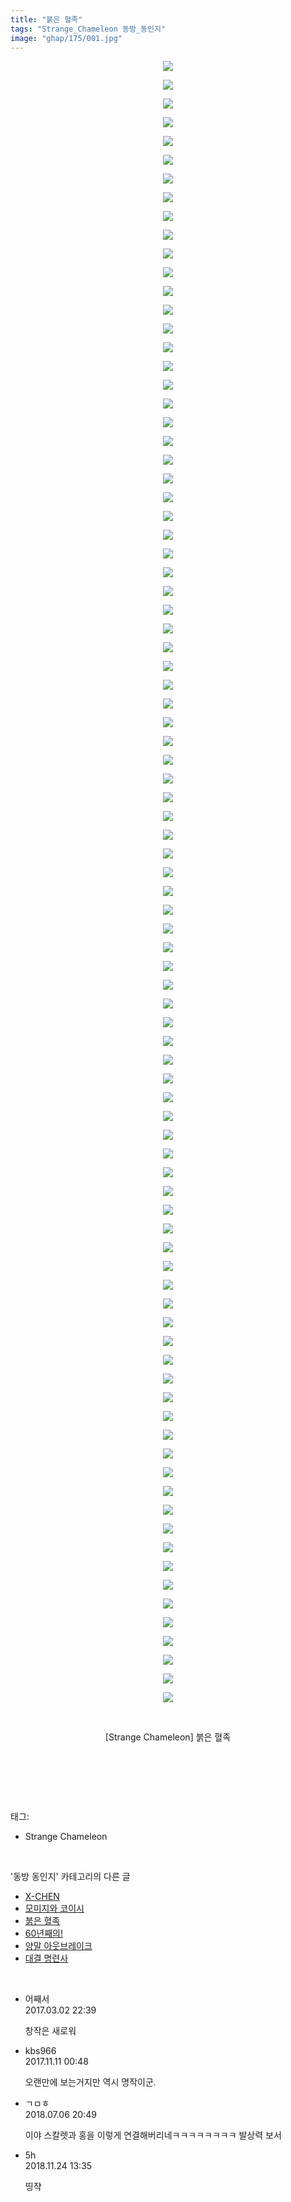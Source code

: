 ```yaml
---
title: "붉은 혈족"
tags: "Strange_Chameleon 동방_동인지"
image: "ghap/175/001.jpg"
---
```

<div class="article">
<p style="text-align: center; clear: none; float: none;"><img src="{{ site.nasurl }}/ghap/175/001.jpg"/></p>
<p style="text-align: center; clear: none; float: none;"><img src="{{ site.nasurl }}/ghap/175/002.jpg"/></p>
<p style="text-align: center; clear: none; float: none;"><img src="{{ site.nasurl }}/ghap/175/003.jpg"/></p>
<p style="text-align: center; clear: none; float: none;"><img src="{{ site.nasurl }}/ghap/175/004.jpg"/></p>
<p style="text-align: center; clear: none; float: none;"><img src="{{ site.nasurl }}/ghap/175/005.jpg"/></p>
<p style="text-align: center; clear: none; float: none;"><img src="{{ site.nasurl }}/ghap/175/006.jpg"/></p>
<p style="text-align: center; clear: none; float: none;"><img src="{{ site.nasurl }}/ghap/175/007.jpg"/></p>
<p style="text-align: center; clear: none; float: none;"><img src="{{ site.nasurl }}/ghap/175/008.jpg"/></p>
<p style="text-align: center; clear: none; float: none;"><img src="{{ site.nasurl }}/ghap/175/009.jpg"/></p>
<p style="text-align: center; clear: none; float: none;"><img src="{{ site.nasurl }}/ghap/175/010.jpg"/></p>
<p style="text-align: center; clear: none; float: none;"><img src="{{ site.nasurl }}/ghap/175/011.jpg"/></p>
<p style="text-align: center; clear: none; float: none;"><img src="{{ site.nasurl }}/ghap/175/012.jpg"/></p>
<p style="text-align: center; clear: none; float: none;"><img src="{{ site.nasurl }}/ghap/175/013.jpg"/></p>
<p style="text-align: center; clear: none; float: none;"><img src="{{ site.nasurl }}/ghap/175/014.jpg"/></p>
<p style="text-align: center; clear: none; float: none;"><img src="{{ site.nasurl }}/ghap/175/015.jpg"/></p>
<p style="text-align: center; clear: none; float: none;"><img src="{{ site.nasurl }}/ghap/175/016.jpg"/></p>
<p style="text-align: center; clear: none; float: none;"><img src="{{ site.nasurl }}/ghap/175/017.jpg"/></p>
<p style="text-align: center; clear: none; float: none;"><img src="{{ site.nasurl }}/ghap/175/018.jpg"/></p>
<p style="text-align: center; clear: none; float: none;"><img src="{{ site.nasurl }}/ghap/175/019.jpg"/></p>
<p style="text-align: center; clear: none; float: none;"><img src="{{ site.nasurl }}/ghap/175/020.jpg"/></p>
<p style="text-align: center; clear: none; float: none;"><img src="{{ site.nasurl }}/ghap/175/021.jpg"/></p>
<p style="text-align: center; clear: none; float: none;"><img src="{{ site.nasurl }}/ghap/175/022.jpg"/></p>
<p style="text-align: center; clear: none; float: none;"><img src="{{ site.nasurl }}/ghap/175/023.jpg"/></p>
<p style="text-align: center; clear: none; float: none;"><img src="{{ site.nasurl }}/ghap/175/024.jpg"/></p>
<p style="text-align: center; clear: none; float: none;"><img src="{{ site.nasurl }}/ghap/175/025.jpg"/></p>
<p style="text-align: center; clear: none; float: none;"><img src="{{ site.nasurl }}/ghap/175/026.jpg"/></p>
<p style="text-align: center; clear: none; float: none;"><img src="{{ site.nasurl }}/ghap/175/027.jpg"/></p>
<p style="text-align: center; clear: none; float: none;"><img src="{{ site.nasurl }}/ghap/175/028.jpg"/></p>
<p style="text-align: center; clear: none; float: none;"><img src="{{ site.nasurl }}/ghap/175/029.jpg"/></p>
<p style="text-align: center; clear: none; float: none;"><img src="{{ site.nasurl }}/ghap/175/030.jpg"/></p>
<p style="text-align: center; clear: none; float: none;"><img src="{{ site.nasurl }}/ghap/175/031.jpg"/></p>
<p style="text-align: center; clear: none; float: none;"><img src="{{ site.nasurl }}/ghap/175/032.jpg"/></p>
<p style="text-align: center; clear: none; float: none;"><img src="{{ site.nasurl }}/ghap/175/033.jpg"/></p>
<p style="text-align: center; clear: none; float: none;"><img src="{{ site.nasurl }}/ghap/175/034.jpg"/></p>
<p style="text-align: center; clear: none; float: none;"><img src="{{ site.nasurl }}/ghap/175/035.jpg"/></p>
<p style="text-align: center; clear: none; float: none;"><img src="{{ site.nasurl }}/ghap/175/036.jpg"/></p>
<p style="text-align: center; clear: none; float: none;"><img src="{{ site.nasurl }}/ghap/175/037.jpg"/></p>
<p style="text-align: center; clear: none; float: none;"><img src="{{ site.nasurl }}/ghap/175/038.jpg"/></p>
<p style="text-align: center; clear: none; float: none;"><img src="{{ site.nasurl }}/ghap/175/039.jpg"/></p>
<p style="text-align: center; clear: none; float: none;"><img src="{{ site.nasurl }}/ghap/175/040.jpg"/></p>
<p style="text-align: center; clear: none; float: none;"><img src="{{ site.nasurl }}/ghap/175/041.jpg"/></p>
<p style="text-align: center; clear: none; float: none;"><img src="{{ site.nasurl }}/ghap/175/042.jpg"/></p>
<p style="text-align: center; clear: none; float: none;"><img src="{{ site.nasurl }}/ghap/175/043.jpg"/></p>
<p style="text-align: center; clear: none; float: none;"><img src="{{ site.nasurl }}/ghap/175/044.jpg"/></p>
<p style="text-align: center; clear: none; float: none;"><img src="{{ site.nasurl }}/ghap/175/045.jpg"/></p>
<p style="text-align: center; clear: none; float: none;"><img src="{{ site.nasurl }}/ghap/175/046.jpg"/></p>
<p style="text-align: center; clear: none; float: none;"><img src="{{ site.nasurl }}/ghap/175/047.jpg"/></p>
<p style="text-align: center; clear: none; float: none;"><img src="{{ site.nasurl }}/ghap/175/048.jpg"/></p>
<p style="text-align: center; clear: none; float: none;"><img src="{{ site.nasurl }}/ghap/175/049.jpg"/></p>
<p style="text-align: center; clear: none; float: none;"><img src="{{ site.nasurl }}/ghap/175/050.jpg"/></p>
<p style="text-align: center; clear: none; float: none;"><img src="{{ site.nasurl }}/ghap/175/051.jpg"/></p>
<p style="text-align: center; clear: none; float: none;"><img src="{{ site.nasurl }}/ghap/175/052.jpg"/></p>
<p style="text-align: center; clear: none; float: none;"><img src="{{ site.nasurl }}/ghap/175/053.jpg"/></p>
<p style="text-align: center; clear: none; float: none;"><img src="{{ site.nasurl }}/ghap/175/054.jpg"/></p>
<p style="text-align: center; clear: none; float: none;"><img src="{{ site.nasurl }}/ghap/175/055.jpg"/></p>
<p style="text-align: center; clear: none; float: none;"><img src="{{ site.nasurl }}/ghap/175/056.jpg"/></p>
<p style="text-align: center; clear: none; float: none;"><img src="{{ site.nasurl }}/ghap/175/057.jpg"/></p>
<p style="text-align: center; clear: none; float: none;"><img src="{{ site.nasurl }}/ghap/175/058.jpg"/></p>
<p style="text-align: center; clear: none; float: none;"><img src="{{ site.nasurl }}/ghap/175/059.jpg"/></p>
<p style="text-align: center; clear: none; float: none;"><img src="{{ site.nasurl }}/ghap/175/060.jpg"/></p>
<p style="text-align: center; clear: none; float: none;"><img src="{{ site.nasurl }}/ghap/175/061.jpg"/></p>
<p style="text-align: center; clear: none; float: none;"><img src="{{ site.nasurl }}/ghap/175/062.jpg"/></p>
<p style="text-align: center; clear: none; float: none;"><img src="{{ site.nasurl }}/ghap/175/063.jpg"/></p>
<p style="text-align: center; clear: none; float: none;"><img src="{{ site.nasurl }}/ghap/175/064.jpg"/></p>
<p style="text-align: center; clear: none; float: none;"><img src="{{ site.nasurl }}/ghap/175/065.jpg"/></p>
<p style="text-align: center; clear: none; float: none;"><img src="{{ site.nasurl }}/ghap/175/066.jpg"/></p>
<p style="text-align: center; clear: none; float: none;"><img src="{{ site.nasurl }}/ghap/175/067.jpg"/></p>
<p style="text-align: center; clear: none; float: none;"><img src="{{ site.nasurl }}/ghap/175/068.jpg"/></p>
<p style="text-align: center; clear: none; float: none;"><img src="{{ site.nasurl }}/ghap/175/069.jpg"/></p>
<p style="text-align: center; clear: none; float: none;"><img src="{{ site.nasurl }}/ghap/175/070.jpg"/></p>
<p style="text-align: center; clear: none; float: none;"><img src="{{ site.nasurl }}/ghap/175/071.jpg"/></p>
<p style="text-align: center; clear: none; float: none;"><img src="{{ site.nasurl }}/ghap/175/072.jpg"/></p>
<p style="text-align: center; clear: none; float: none;"><img src="{{ site.nasurl }}/ghap/175/073.jpg"/></p>
<p style="text-align: center; clear: none; float: none;"><img src="{{ site.nasurl }}/ghap/175/074.jpg"/></p>
<p style="text-align: center; clear: none; float: none;"><img src="{{ site.nasurl }}/ghap/175/075.jpg"/></p>
<p style="text-align: center; clear: none; float: none;"><img src="{{ site.nasurl }}/ghap/175/076.jpg"/></p>
<p style="text-align: center; clear: none; float: none;"><img src="{{ site.nasurl }}/ghap/175/077.jpg"/></p>
<p style="text-align: center; clear: none; float: none;"><img src="{{ site.nasurl }}/ghap/175/078.jpg"/></p>
<p style="text-align: center; clear: none; float: none;"><img src="{{ site.nasurl }}/ghap/175/079.jpg"/></p>
<p style="text-align: center; clear: none; float: none;"><img src="{{ site.nasurl }}/ghap/175/080.jpg"/></p>
<p style="text-align: center; clear: none; float: none;"><img src="{{ site.nasurl }}/ghap/175/081.jpg"/></p>
<p style="text-align: center; clear: none; float: none;"><img src="{{ site.nasurl }}/ghap/175/082.jpg"/></p>
<p style="text-align: center; clear: none; float: none;"><img src="{{ site.nasurl }}/ghap/175/083.jpg"/></p>
<p style="text-align: center; clear: none; float: none;"><img src="{{ site.nasurl }}/ghap/175/084.jpg"/></p>
<p style="text-align: center; clear: none; float: none;"><img src="{{ site.nasurl }}/ghap/175/085.jpg"/></p>
<p style="text-align: center; clear: none; float: none;"><img src="{{ site.nasurl }}/ghap/175/086.jpg"/></p>
<p style="text-align: center; clear: none; float: none;"><img src="{{ site.nasurl }}/ghap/175/087.jpg"/></p>
<p style="text-align: center; clear: none; float: none;"><img src="{{ site.nasurl }}/ghap/175/088.jpg"/></p>
<p style="text-align: center; clear: none; float: none;"><br/></p>
<p style="text-align: center; clear: none; float: none;">[Strange Chameleon] 붉은 혈족</p>
<p style="text-align: center; clear: none; float: none;"><br/></p>
<p><br/></p>
</div><br/>
<div class="tagTrail">
<p>태그: </p>
<ul>
<li>Strange Chameleon</li>
</ul>
</div><br/>
<div class="another">
<p>'동방 동인지' 카테고리의 다른 글</p>
<ul>
<li><a href="/2016-06-18-ghap_177">X-CHEN</a></li>
<li><a href="/2016-06-18-ghap_176">모미지와 코이시</a></li>
<li><a href="/2016-06-18-ghap_175">붉은 혈족</a></li>
<li><a href="/2016-06-18-ghap_174">60년째의!</a></li>
<li><a href="/2016-06-18-ghap_173">양말 아웃브레이크</a></li>
<li><a href="/2016-06-18-ghap_172">대결 명련사</a></li>
</ul>
</div><br/>
<div class="cb_module cb_fluid">
<div class="cb_wrt cb_profile">
<div class="comment">
<ul>
<li class="cb_thumb_off" id="comment14929762">
<div class="cb_comment_area">
<div class="cb_info_area">
<div class="cb_section">
<span class="cb_nick_name">어째서</span>
</div>
<div class="cb_section">
<span class="cb_date">2017.03.02 22:39 </span>
</div>
</div>
<div class="cb_dsc_comment">
<p class="cb_dsc">
											창작은 새로워
										</p>
</div>
</div></li>
<li class="cb_thumb_off" id="comment15126941">
<div class="cb_comment_area">
<div class="cb_info_area">
<div class="cb_section">
<span class="cb_nick_name">kbs966</span>
</div>
<div class="cb_section">
<span class="cb_date">2017.11.11 00:48 </span>
</div>
</div>
<div class="cb_dsc_comment">
<p class="cb_dsc">
											오랜만에 보는거지만 역시 명작이군.
										</p>
</div>
</div></li>
<li class="cb_thumb_off" id="comment15281647">
<div class="cb_comment_area">
<div class="cb_info_area">
<div class="cb_section">
<span class="cb_nick_name">ㄱㅁㅎ</span>
</div>
<div class="cb_section">
<span class="cb_date">2018.07.06 20:49 </span>
</div>
</div>
<div class="cb_dsc_comment">
<p class="cb_dsc">
											이야 스칼렛과 홍을 이렇게 연결해버리네ㅋㅋㅋㅋㅋㅋㅋㅋ 발상력 보서
										</p>
</div>
</div></li>
<li class="cb_thumb_off" id="comment15377791">
<div class="cb_comment_area">
<div class="cb_info_area">
<div class="cb_section">
<span class="cb_nick_name">5h</span>
</div>
<div class="cb_section">
<span class="cb_date">2018.11.24 13:35 </span>
</div>
</div>
<div class="cb_dsc_comment">
<p class="cb_dsc">
											띵쟉<br/>
</p>
</div>
</div></li>
</ul>
</div>
</div><!-- commentList close -->
</div><br/>

